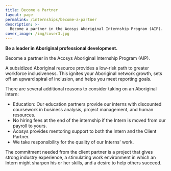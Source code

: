 ```yaml
---
title: Become a Partner
layout: page
permalink: /internships/become-a-partner
description: >-
  Become a partner in the Acosys Aboriginal Internship Program (AIP).
cover_image: /img/cover3.jpg
---
```


**Be a leader in Aboriginal professional development.**

Become a partner in the Acosys Aboriginal Internship Program (AIP).

A subsidized Aboriginal resource provides a low-risk path to greater workforce inclusiveness. This
ignites your Aboriginal network growth, sets off an upward spiral of inclusion, and helps you meet
reporting goals.

There are several additional reasons to consider taking on an Aboriginal intern:

- Education: Our education partners provide our interns with discounted coursework in business
analysis, project management, and human resources.
- No hiring fees at the end of the internship if the Intern is moved from our payroll to yours.
- Acosys provides mentoring support to both the Intern and the Client Partner.
- We take responsibility for the quality of our Interns' work.

The commitment needed from the client partner is a project that gives strong industry experience, a
stimulating work environment in which an Intern might sharpen his or her skills, and a desire to help
others succeed.
